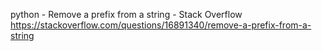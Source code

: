 python - Remove a prefix from a string - Stack Overflow  
 https://stackoverflow.com/questions/16891340/remove-a-prefix-from-a-string  

